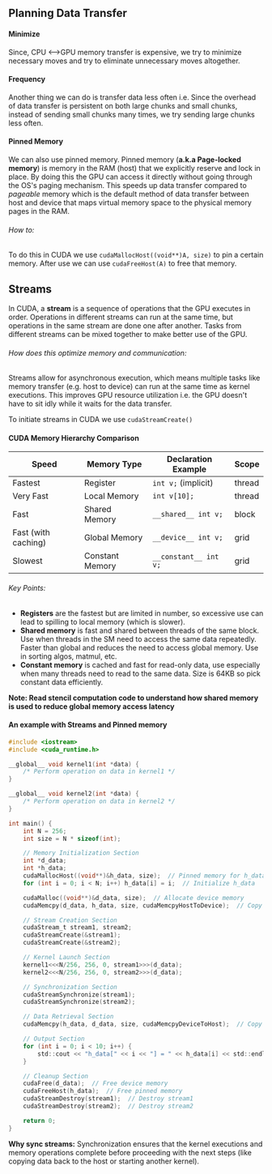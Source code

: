 ## Planning Data Transfer

#### Minimize
Since, CPU <-->GPU memory transfer is expensive, we try to minimize necessary moves and try to eliminate unnecessary moves altogether. 

#### Frequency
Another thing we can do is transfer data less often i.e. Since the overhead of data transfer is persistent on both large chunks and small chunks, instead of sending small chunks many times, we try sending large chunks less often.

#### Pinned Memory
We can also use pinned memory. Pinned memory (**a.k.a Page-locked memory**) is memory in the RAM (host) that we explicitly reserve and lock in place. By doing this the GPU can access it directly without going through the OS's paging mechanism. This speeds up data transfer compared to <i >pageable</i> memory which is the default method of data transfer between host and device that maps virtual memory space to the physical memory pages in the RAM.
###### How to:
To do this in CUDA we use `cudaMallocHost((void**)A, size)` to pin a certain memory. After use we can use `cudaFreeHost(A)` to free that memory.

## Streams 
In CUDA, a **stream** is a sequence of operations that the GPU executes in order. Operations in different streams can run at the same time, but operations in the same stream are done one after another. Tasks from different streams can be mixed together to make better use of the GPU.

###### How does this optimize memory and communication:
Streams allow for asynchronous execution, which means multiple tasks like memory transfer (e.g. host to device) can run at the same time as kernel executions. This improves GPU resource utilization i.e. the GPU doesn't have to sit idly while it waits for the data transfer.

To initiate streams in CUDA we use `cudaStreamCreate()` 

#### CUDA Memory Hierarchy Comparison

| Speed               | Memory Type     | Declaration Example   | Scope  |
| ------------------- | --------------- | --------------------- | ------ |
| Fastest             | Register        | `int v;` (implicit)   | thread |
| Very Fast           | Local Memory    | `int v[10];`          | thread |
| Fast                | Shared Memory   | `__shared__ int v;`   | block  |
| Fast (with caching) | Global Memory   | `__device__ int v;`   | grid   |
| Slowest             | Constant Memory | `__constant__ int v;` | grid   |
###### Key Points:
- **Registers** are the fastest but are limited in number, so excessive use can lead to spilling to local memory (which is slower).
- **Shared memory** is fast and shared between threads of the same block. Use when threads in the SM need to access the same data repeatedly. Faster than global and reduces the need to access global memory. Use in sorting algos, matmul, etc.
- **Constant memory** is cached and fast for read-only data, use especially when many threads need to read to the same data. Size is 64KB so pick constant data efficiently.

**Note: Read stencil computation code to understand how shared memory is used to reduce global memory access latency**


#### An example with Streams and Pinned memory

```c
#include <iostream>
#include <cuda_runtime.h>

__global__ void kernel1(int *data) {
    /* Perform operation on data in kernel1 */
}

__global__ void kernel2(int *data) {
    /* Perform operation on data in kernel2 */
}

int main() {
    int N = 256;
    int size = N * sizeof(int);

    // Memory Initialization Section
    int *d_data;
    int *h_data;
    cudaMallocHost((void**)&h_data, size);  // Pinned memory for h_data
    for (int i = 0; i < N; i++) h_data[i] = i;  // Initialize h_data

    cudaMalloc((void**)&d_data, size);  // Allocate device memory
    cudaMemcpy(d_data, h_data, size, cudaMemcpyHostToDevice);  // Copy to device memory

    // Stream Creation Section
    cudaStream_t stream1, stream2;
    cudaStreamCreate(&stream1);
    cudaStreamCreate(&stream2);

    // Kernel Launch Section
    kernel1<<<N/256, 256, 0, stream1>>>(d_data);
    kernel2<<<N/256, 256, 0, stream2>>>(d_data);

    // Synchronization Section
    cudaStreamSynchronize(stream1);
    cudaStreamSynchronize(stream2);

    // Data Retrieval Section
    cudaMemcpy(h_data, d_data, size, cudaMemcpyDeviceToHost);  // Copy results back to host

    // Output Section
    for (int i = 0; i < 10; i++) {
        std::cout << "h_data[" << i << "] = " << h_data[i] << std::endl;  // Print some results
    }

    // Cleanup Section
    cudaFree(d_data);  // Free device memory
    cudaFreeHost(h_data);  // Free pinned memory
    cudaStreamDestroy(stream1);  // Destroy stream1
    cudaStreamDestroy(stream2);  // Destroy stream2

    return 0;
}
```

**Why sync streams:** Synchronization ensures that the kernel executions and memory operations complete before proceeding with the next steps (like copying data back to the host or starting another kernel).

